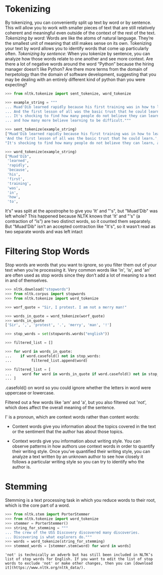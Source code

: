 # Tokenizing
By tokenizing, you can conveniently split up text by word or by sentence. This will allow you to work with smaller pieces of text that are still relatively coherent and meaningful even outside of the context of the rest of the text. 
*Tokenizing by word*: Words are like the atoms of natural language. They’re the smallest unit of meaning that still makes sense on its own. Tokenizing your text by word allows you to identify words that come up particularly often.
*Tokenizing by sentence*: When you tokenize by sentence, you can analyze how those words relate to one another and see more context. Are there a lot of negative words around the word “Python” because the hiring manager doesn’t like Python? Are there more terms from the domain of herpetology than the domain of software development, suggesting that you may be dealing with an entirely different kind of python than you were expecting?
```python
>>> from nltk.tokenize import sent_tokenize, word_tokenize

>>> example_string = """
... Muad'Dib learned rapidly because his first training was in how to learn.
... And the first lesson of all was the basic trust that he could learn.
... It's shocking to find how many people do not believe they can learn,
... and how many more believe learning to be difficult."""

>>> sent_tokenize(example_string)
["Muad'Dib learned rapidly because his first training was in how to learn.",
'And the first lesson of all was the basic trust that he could learn.',
"It's shocking to find how many people do not believe they can learn, and how many more believe learning to be difficult."]

>>> word_tokenize(example_string)
["Muad'Dib",
 'learned',
 'rapidly',
 'because',
 'his',
 'first',
 'training',
 'was',
 'in',
 'how',
 'to',
```
It's" was split at the apostrophe to give you 'It' and "'s", but "Muad'Dib" was left whole? This happened because NLTK knows that 'It' and "'s" (a contraction of “is”) are two distinct words, so it counted them separately. But "Muad'Dib" isn’t an accepted contraction like "It's", so it wasn’t read as two separate words and was left intact

# Filtering Stop Words
Stop words are words that you want to ignore, so you filter them out of your text when you’re processing it. Very common words like 'in', 'is', and 'an' are often used as stop words since they don’t add a lot of meaning to a text in and of themselves.

```python
>>> nltk.download("stopwords")
>>> from nltk.corpus import stopwords
>>> from nltk.tokenize import word_tokenize

>>> worf_quote = "Sir, I protest. I am not a merry man!"

>>> words_in_quote = word_tokenize(worf_quote)
>>> words_in_quote
['Sir', ',', 'protest', '.', 'merry', 'man', '!']

>>> stop_words = set(stopwords.words("english"))

>>> filtered_list = []

>>> for word in words_in_quote:
...    if word.casefold() not in stop_words:
...         filtered_list.append(word)

>>> filtered_list = [
...     word for word in words_in_quote if word.casefold() not in stop_words
... ]
```
.casefold() on word so you could ignore whether the letters in word were uppercase or lowercase.

Filtered out a few words like 'am' and 'a', but you also filtered out 'not', which does affect the overall meaning of the sentence. 

I' is a pronoun, which are context words rather than content words:

- Content words give you information about the topics covered in the text or the sentiment that the author has about those topics.

- Context words give you information about writing style. You can observe patterns in how authors use context words in order to quantify their writing style. Once you’ve quantified their writing style, you can analyze a text written by an unknown author to see how closely it follows a particular writing style so you can try to identify who the author is.
# Stemming
Stemming is a text processing task in which you reduce words to their root, which is the core part of a word. 
```python
>>> from nltk.stem import PorterStemmer
>>> from nltk.tokenize import word_tokenize
>>> stemmer = PorterStemmer()
>>> string_for_stemming = """
... The crew of the USS Discovery discovered many discoveries.
... Discovering is what explorers do."""
>>> words = word_tokenize(string_for_stemming)
>>> stemmed_words = [stemmer.stem(word) for word in words]

```
    'not' is technically an adverb but has still been included in NLTK’s list of stop words for English. If you want to edit the list of stop words to exclude 'not' or make other changes, then you can [download it](https://www.nltk.org/nltk_data/).
